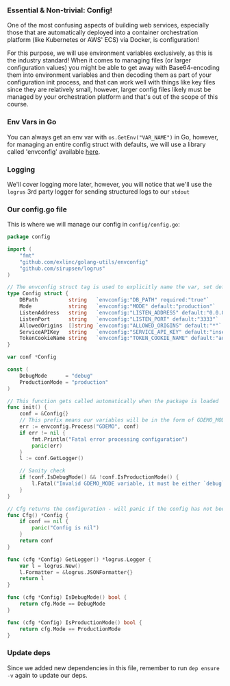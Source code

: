 ### Essential & Non-trivial: Config!

One of the most confusing aspects of building web services, especially those that are automatically deployed into a container orchestration platform (like Kubernetes or AWS' ECS) via Docker, is configuration!

For this purpose, we will use environment variables exclusively, as this is the industry standard! When it comes to managing files (or larger configuration values) you might be able to get away with Base64-encoding them into environment variables and then decoding them as part of your configuration init process, and that can work well with things like key files since they are relatively small, however, larger config files likely must be managed by your orchestration platform and that's out of the scope of this course.

### Env Vars in Go

You can always get an env var with `os.GetEnv("VAR_NAME")` in Go, however, for managing an entire config struct with defaults, we will use a library called 'envconfig' available [here](https://github.com/exlinc/golang-utils/tree/master/envconfig).

### Logging

We'll cover logging more later, however, you will notice that we'll use the `logrus` 3rd party logger for sending structured logs to our `stdout`

### Our config.go file

This is where we will manage our config in `config/config.go`:

```go
package config

import (
	"fmt"
	"github.com/exlinc/golang-utils/envconfig"
	"github.com/sirupsen/logrus"
)

// The envconfig struct tag is used to explicitly name the var, set defaults, and flag required values
type Config struct {
	DBPath          string   `envconfig:"DB_PATH" required:"true"`
	Mode            string   `envconfig:"MODE" default:"production"`
	ListenAddress   string   `envconfig:"LISTEN_ADDRESS" default:"0.0.0.0"`
	ListenPort      string   `envconfig:"LISTEN_PORT" default:"3333"`
    AllowedOrigins  []string `envconfig:"ALLOWED_ORIGINS" default:"*"`
    ServiceAPIKey   string   `envconfig:"SERVICE_API_KEY" default:"insecure"`
    TokenCookieName string   `envconfig:"TOKEN_COOKIE_NAME" default:"auth_tkn"`
}

var conf *Config

const (
	DebugMode      = "debug"
	ProductionMode = "production"
)

// This function gets called automatically when the package is loaded
func init() {
    conf = &Config{}
    // This prefix means our variables will be in the form of GDEMO_MODE (for example)
	err := envconfig.Process("GDEMO", conf)
	if err != nil {
		fmt.Println("Fatal error processing configuration")
		panic(err)
	}
    l := conf.GetLogger()

    // Sanity check
	if !conf.IsDebugMode() && !conf.IsProductionMode() {
		l.Fatal("Invalid GDEMO_MODE variable, it must be either `debug` or `production`")
	}
}

// Cfg returns the configuration - will panic if the config has not been loaded or is nil (which shouldn't happen as that's implicit in the package init)
func Cfg() *Config {
	if conf == nil {
		panic("Config is nil")
	}
	return conf
}

func (cfg *Config) GetLogger() *logrus.Logger {
	var l = logrus.New()
	l.Formatter = &logrus.JSONFormatter{}
	return l
}

func (cfg *Config) IsDebugMode() bool {
	return cfg.Mode == DebugMode
}

func (cfg *Config) IsProductionMode() bool {
	return cfg.Mode == ProductionMode
}
```

### Update deps

Since we added new dependencies in this file, remember to run `dep ensure -v` again to update our deps.
